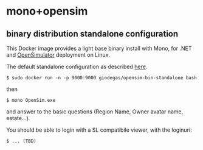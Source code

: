 # mono+opensim
## binary distribution standalone configuration

This Docker image provides a light base binary install with Mono, for .NET and [OpenSimulator](http://opensimulator.org)
deployment on Linux.

The default standalone configuration as described [here](http://opensimulator.org/wiki/Configuration).

    $ sudo docker run -n -p 9000:9000 giodegas/opensim-bin-standalone bash

then

    $ mono OpenSim.exe
    
and answer to the basic questions (Region Name, Owner avatar name, estate...).

You should be able to login with a SL compatibile viewer, with the loginuri:

    $ ... (TBD)
    
